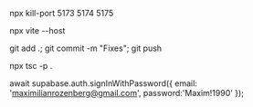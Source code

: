 npx kill-port 5173 5174 5175

npx vite --host

git add .; git commit -m "Fixes"; git push

npx tsc -p .

await supabase.auth.signInWithPassword({
  email:   'maximilianrozenberg@gmail.com',
  password:'Maxim!1990'
});
